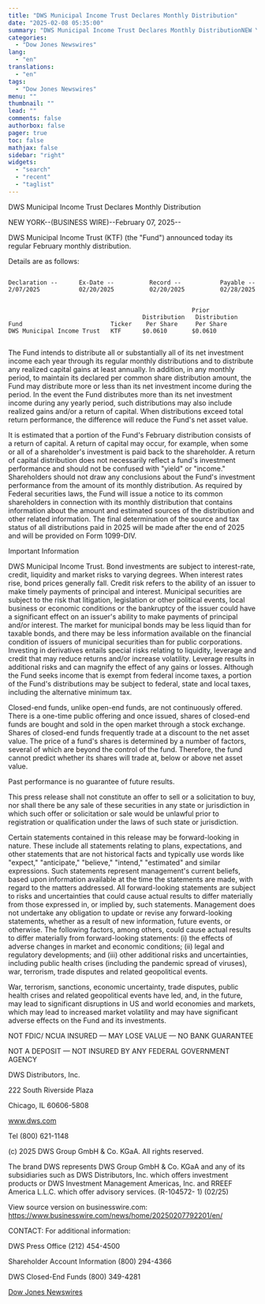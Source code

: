 ```yaml
---
title: "DWS Municipal Income Trust Declares Monthly Distribution"
date: "2025-02-08 05:35:00"
summary: "DWS Municipal Income Trust Declares Monthly DistributionNEW YORK--(BUSINESS WIRE)--February 07, 2025--DWS Municipal Income Trust (KTF) (the \"Fund\") announced today its regular February monthly distribution.Details are as follows: Declaration -- Ex-Date -- Record -- Payable -- 2/07/2025 02/20/2025 02/20/2025 02/28/2025 Prior Distribution Distribution Fund Ticker Per Share Per Share DWS Municipal..."
categories:
  - "Dow Jones Newswires"
lang:
  - "en"
translations:
  - "en"
tags:
  - "Dow Jones Newswires"
menu: ""
thumbnail: ""
lead: ""
comments: false
authorbox: false
pager: true
toc: false
mathjax: false
sidebar: "right"
widgets:
  - "search"
  - "recent"
  - "taglist"
---
```


DWS Municipal Income Trust Declares Monthly Distribution

NEW YORK--(BUSINESS WIRE)--February 07, 2025--

DWS Municipal Income Trust (KTF) (the "Fund") announced today its regular February monthly distribution.

Details are as follows:

```
   
Declaration --      Ex-Date --          Record --           Payable --   
2/07/2025           02/20/2025          02/20/2025          02/28/2025   
   
   
                                                    Prior   
                                      Distribution   Distribution   
Fund                         Ticker    Per Share     Per Share   
DWS Municipal Income Trust   KTF      $0.0610       $0.0610   
 
```

The Fund intends to distribute all or substantially all of its net investment income each year through its regular monthly distributions and to distribute any realized capital gains at least annually. In addition, in any monthly period, to maintain its declared per common share distribution amount, the Fund may distribute more or less than its net investment income during the period. In the event the Fund distributes more than its net investment income during any yearly period, such distributions may also include realized gains and/or a return of capital. When distributions exceed total return performance, the difference will reduce the Fund's net asset value.

It is estimated that a portion of the Fund's February distribution consists of a return of capital. A return of capital may occur, for example, when some or all of a shareholder's investment is paid back to the shareholder. A return of capital distribution does not necessarily reflect a fund's investment performance and should not be confused with "yield" or "income." Shareholders should not draw any conclusions about the Fund's investment performance from the amount of its monthly distribution. As required by Federal securities laws, the Fund will issue a notice to its common shareholders in connection with its monthly distribution that contains information about the amount and estimated sources of the distribution and other related information. The final determination of the source and tax status of all distributions paid in 2025 will be made after the end of 2025 and will be provided on Form 1099-DIV.

Important Information

DWS Municipal Income Trust. Bond investments are subject to interest-rate, credit, liquidity and market risks to varying degrees. When interest rates rise, bond prices generally fall. Credit risk refers to the ability of an issuer to make timely payments of principal and interest. Municipal securities are subject to the risk that litigation, legislation or other political events, local business or economic conditions or the bankruptcy of the issuer could have a significant effect on an issuer's ability to make payments of principal and/or interest. The market for municipal bonds may be less liquid than for taxable bonds, and there may be less information available on the financial condition of issuers of municipal securities than for public corporations. Investing in derivatives entails special risks relating to liquidity, leverage and credit that may reduce returns and/or increase volatility. Leverage results in additional risks and can magnify the effect of any gains or losses. Although the Fund seeks income that is exempt from federal income taxes, a portion of the Fund's distributions may be subject to federal, state and local taxes, including the alternative minimum tax.

Closed-end funds, unlike open-end funds, are not continuously offered. There is a one-time public offering and once issued, shares of closed-end funds are bought and sold in the open market through a stock exchange. Shares of closed-end funds frequently trade at a discount to the net asset value. The price of a fund's shares is determined by a number of factors, several of which are beyond the control of the fund. Therefore, the fund cannot predict whether its shares will trade at, below or above net asset value.

Past performance is no guarantee of future results.

This press release shall not constitute an offer to sell or a solicitation to buy, nor shall there be any sale of these securities in any state or jurisdiction in which such offer or solicitation or sale would be unlawful prior to registration or qualification under the laws of such state or jurisdiction.

Certain statements contained in this release may be forward-looking in nature. These include all statements relating to plans, expectations, and other statements that are not historical facts and typically use words like "expect," "anticipate," "believe," "intend," "estimated" and similar expressions. Such statements represent management's current beliefs, based upon information available at the time the statements are made, with regard to the matters addressed. All forward-looking statements are subject to risks and uncertainties that could cause actual results to differ materially from those expressed in, or implied by, such statements. Management does not undertake any obligation to update or revise any forward-looking statements, whether as a result of new information, future events, or otherwise. The following factors, among others, could cause actual results to differ materially from forward-looking statements: (i) the effects of adverse changes in market and economic conditions; (ii) legal and regulatory developments; and (iii) other additional risks and uncertainties, including public health crises (including the pandemic spread of viruses), war, terrorism, trade disputes and related geopolitical events.

War, terrorism, sanctions, economic uncertainty, trade disputes, public health crises and related geopolitical events have led, and, in the future, may lead to significant disruptions in US and world economies and markets, which may lead to increased market volatility and may have significant adverse effects on the Fund and its investments.

NOT FDIC/ NCUA INSURED — MAY LOSE VALUE — NO BANK GUARANTEE

NOT A DEPOSIT — NOT INSURED BY ANY FEDERAL GOVERNMENT AGENCY

DWS Distributors, Inc.

222 South Riverside Plaza

Chicago, IL 60606-5808

www.dws.com

Tel (800) 621-1148

(c) 2025 DWS Group GmbH & Co. KGaA. All rights reserved.

The brand DWS represents DWS Group GmbH & Co. KGaA and any of its subsidiaries such as DWS Distributors, Inc. which offers investment products or DWS Investment Management Americas, Inc. and RREEF America L.L.C. which offer advisory services. (R-104572- 1) (02/25)

View source version on businesswire.com: https://www.businesswire.com/news/home/20250207792201/en/

CONTACT: For additional information:

DWS Press Office (212) 454-4500

Shareholder Account Information (800) 294-4366

DWS Closed-End Funds (800) 349-4281

[Dow Jones Newswires](https://www.tradingview.com/news/DJN_DN20250207010655:0/)
